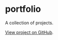 # portfolio
A collection of projects.

[View project on GitHub](https://genevieveloreal.github.io/).
